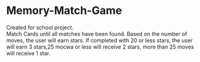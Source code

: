 # Memory-Match-Game
Created for school project.  
Match Cards until all matches have been found. 
Based on the number of moves, the user will earn stars. 
If completed with 20 or less stars, the user will earn 3 stars,25 mocwa or less will receive 2 stars, more than 25 moves will receive 1 star.
